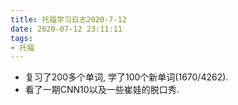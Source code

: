 ```yaml
---
title: 托福学习日志2020-7-12
date: 2020-07-12 23:11:11
tags:
- 托福
---
```


* 复习了200多个单词, 学了100个新单词(1670/4262).
* 看了一期CNN10以及一些崔娃的脱口秀.